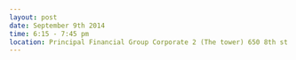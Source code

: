 ---
layout: post
date: September 9th 2014
time: 6:15 - 7:45 pm
location: Principal Financial Group Corporate 2 (The tower) 650 8th st.
---